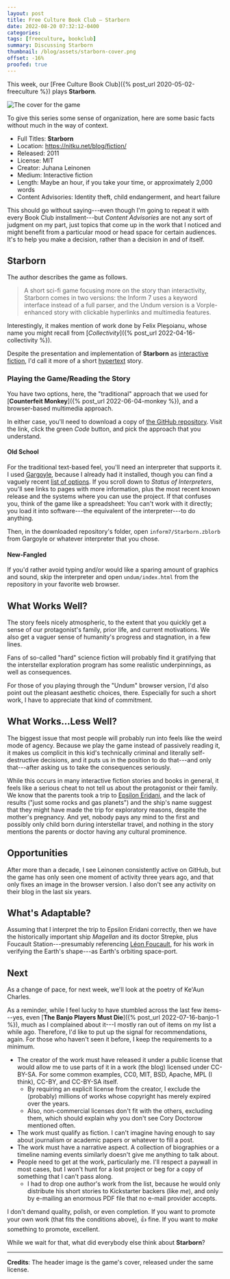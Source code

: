 ```yaml
---
layout: post
title: Free Culture Book Club — Starborn
date: 2022-08-20 07:32:12-0400
categories:
tags: [freeculture, bookclub]
summary: Discussing Starborn
thumbnail: /blog/assets/starborn-cover.png
offset: -16%
proofed: true
---
```


This week, our [Free Culture Book Club]({% post_url 2020-05-02-freeculture %}) plays **Starborn**.

![The cover for the game](/blog/assets/starborn-cover.png "This cover would have flopped on the shelves, but for modern interactive fiction, it seems decent enough.")

To give this series some sense of organization, here are some basic facts without much in the way of context.

 * Full Titles:  **Starborn**
 * Location:  <https://nitku.net/blog/fiction/>
 * Released:  2011
 * License:  MIT
 * Creator:  Juhana Leinonen
 * Medium:  Interactive fiction
 * Length:  Maybe an hour, if you take your time, or approximately 2,000 words
 * Content Advisories:  Identity theft, child endangerment, and heart failure

This should go without saying---even though I'm going to repeat it with every Book Club installment---but *Content Advisories* are not any sort of judgment on my part, just topics that come up in the work that I noticed and might benefit from a particular mood or head space for certain audiences.  It's to help you make a decision, rather than a decision in and of itself.

## Starborn

The author describes the game as follows.

 > A short sci-fi game focusing more on the story than interactivity, Starborn comes in two versions: the Inform 7 uses a keyword interface instead of a full parser, and the Undum version is a Vorple-enhanced story with clickable hyperlinks and multimedia features.

Interestingly, it makes mention of work done by Felix Pleşoianu, whose name you might recall from [*Collectivity*]({% post_url 2022-04-16-collectivity %}).

Despite the presentation and implementation of **Starborn** as [interactive fiction](https://en.wikipedia.org/wiki/Interactive_fiction), I'd call it more of a short [hypertext](https://en.wikipedia.org/wiki/Hypertext) story.

### Playing the Game/Reading the Story

You have two options, here, the "traditional" approach that we used for [**Counterfeit Monkey**]({% post_url 2022-06-04-monkey %}), and a browser-based multimedia approach.

In either case, you'll need to download a copy of [the GitHub <i class='fab fa-github'></i> repository](https://github.com/juhana/starborn).  Visit the link, click the green *Code* button, and pick the approach that you understand.

#### Old School

For the traditional text-based feel, you'll need an interpreter that supports it.  I used [Gargoyle](http://ccxvii.net/gargoyle/), because I already had it installed, though you can find a vaguely recent [list of options](https://www.ifwiki.org/Glulx).  If you scroll down to *Status of Interpreters*, you'll see links to pages with more information, plus the most recent known release and the systems where you can use the project.  If that confuses you, think of the game like a spreadsheet:  You can't work with it directly; you load it into software---the equivalent of the interpreter---to do anything.

Then, in the downloaded repository's folder, open `inform7/Starborn.zblorb` from Gargoyle or whatever interpreter that you chose.

#### New-Fangled

If you'd rather avoid typing and/or would like a sparing amount of graphics and sound, skip the interpreter and open `undum/index.html` from the repository in your favorite web browser.

## What Works Well?

The story feels nicely atmospheric, to the extent that you quickly get a sense of our protagonist's family, prior life, and current motivations.  We also get a vaguer sense of humanity's progress and stagnation, in a few lines.

Fans of so-called "hard" science fiction will probably find it gratifying that the interstellar exploration program has some realistic underpinnings, as well as consequences.

For those of you playing through the "Undum" browser version, I'd also point out the pleasant aesthetic choices, there.  Especially for such a short work, I have to appreciate that kind of commitment.

## What Works...Less Well?

The biggest issue that most people will probably run into feels like the weird mode of agency.  Because we play the game instead of passively reading it, it makes us complicit in this kid's technically criminal and literally self-destructive decisions, and it puts us in the position to do that---and only that---after asking us to take the consequences seriously.

While this occurs in many interactive fiction stories and books in general, it feels like a serious cheat to not tell us about the protagonist or their family.  We know that the parents took a trip to [Epsilon Eridani](https://en.wikipedia.org/wiki/Epsilon_Eridani), and the lack of results ("just some rocks and gas planets") and the ship's name suggest that they might have made the trip for exploratory reasons, despite the mother's pregnancy.  And yet, nobody pays any mind to the first and possibly only child born during interstellar travel, and nothing in the story mentions the parents or doctor having any cultural prominence.

## Opportunities

After more than a decade, I see Leinonen consistently active on GitHub, but the game has only seen one moment of activity three years ago, and that only fixes an image in the browser version.  I also don't see any activity on their blog in the last six years.

## What's Adaptable?

Assuming that I interpret the trip to Epsilon Eridani correctly, then we have the historically important ship *Magellan* and its doctor Strepke, plus Foucault Station---presumably referencing [Léon Foucault](https://en.wikipedia.org/wiki/L%C3%A9on_Foucault), for his work in verifying the Earth's shape---as Earth's orbiting space-port.

## Next

As a change of pace, for next week, we'll look at the poetry of Ke'Aun Charles.

As a reminder, while I feel lucky to have stumbled across the last few items---yes, even [**The Banjo Players Must Die**]({% post_url 2022-07-16-banjo-1 %}), much as I complained about it---I mostly ran out of items on my list a while ago.  Therefore, I'd like to put up the signal for recommendations, again.  For those who haven't seen it before, I keep the requirements to a minimum.

 * The creator of the work must have released it under a public license that would allow me to use parts of it in a work (the blog) licensed under CC-BY-SA.  For some common examples, CC0, MIT, BSD, Apache, MPL (I think), CC-BY, and CC-BY-SA itself.
   * By requiring an explicit license from the creator, I exclude the (probably) millions of works whose copyright has merely expired over the years.
   * Also, non-commercial licenses don't fit with the others, excluding them, which should explain why you don't see Cory Doctorow mentioned often.
 * The work must qualify as fiction.  I can't imagine having enough to say about journalism or academic papers or whatever to fill a post.
 * The work must have a narrative aspect.  A collection of biographies or a timeline naming events similarly doesn't give me anything to talk about.
 * People need to get at the work, particularly me.  I'll respect a paywall in most cases, but I won't hunt for a lost project or beg for a copy of something that I can't pass along.
   * I had to drop one author's work from the list, because he would only distribute his short stories to Kickstarter backers (like *me*), and only by e-mailing an enormous PDF file that no e-mail provider accepts.

I don't demand quality, polish, or even completion.  If you want to promote your own work (that fits the conditions above), 👍 fine.  If you want to *make* something to promote, excellent.

While we wait for that, what did everybody else think about **Starborn**?

* * *

**Credits**:  The header image is the game's cover, released under the same license.

